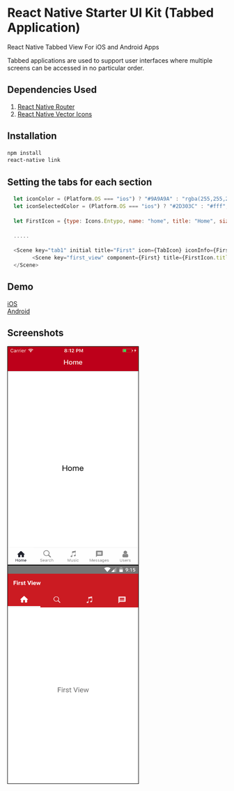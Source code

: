 # React Native Starter UI Kit (Tabbed Application)

React Native Tabbed View For iOS and Android Apps

Tabbed applications are used to support user interfaces where multiple screens can be accessed in no particular order.


## Dependencies Used

1) <a href="https://github.com/aksonov/react-native-router-flux">React Native Router</a><br>
2) <a href="https://github.com/oblador/react-native-vector-icons">React Native Vector Icons</a>

## Installation

```sh
npm install
react-native link
```

## Setting the tabs for each section

```javascript
  let iconColor = (Platform.OS === "ios") ? "#9A9A9A" : "rgba(255,255,255,.8)";
  let iconSelectedColor = (Platform.OS === "ios") ? "#2D303C" : "#fff";

  let FirstIcon = {type: Icons.Entypo, name: "home", title: "Home", size: 20, color: iconColor, selected: iconSelectedColor};

  .....

  <Scene key="tab1" initial title="First" icon={TabIcon} iconInfo={FirstIcon}>
        <Scene key="first_view" component={First} title={FirstIcon.title}/>
  </Scene>

```

## Demo

<a href="https://appetize.io/app/7h0ut69mh9mjt0ze785dzrphh8?device=iphone5s&scale=75&orientation=portrait&osVersion=9.3" target="_blank">iOS</a>
<br/>
<a href="https://appetize.io/app/gwj25t5mgqxn8y99um9z8vpzk8?device=nexus5&scale=75&orientation=portrait&osVersion=7.0" target="_blank">Android</a>


## Screenshots

<img src="https://github.com/eandmdigital/react-native-tabbed-view/blob/master/screenshots/iOS.png" alt="iOS" height="500" width="300" align="left" style="border: 1px solid black;">

<img src="https://github.com/eandmdigital/react-native-tabbed-view/blob/master/screenshots/Android.png" alt="Android" height="500" width="300" align="left" style="border: 1px solid black;">
